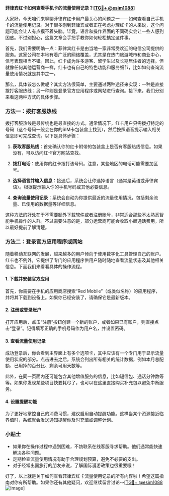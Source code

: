 **菲律宾红卡如何查看手机卡的流量使用记录？[[TG💪+ @esim1088](https://t.me/s/esim1088)]**

大家好，今天咱们来聊聊菲律宾红卡用户最关心的问题之一——如何查看自己手机卡的流量使用记录。对于很多刚到菲律宾或者正在考虑办理红卡的人来说，这个问题可能会让人有点摸不着头脑。毕竟，语言和操作界面的不同确实会让一些人感到困惑。不过别担心，这篇文章会手把手教你如何轻松搞定这件事。

首先，我们需要明确一点：菲律宾红卡是由当地一家非常受欢迎的电信公司提供的服务。这家公司在本地有着广泛的网络覆盖，尤其是在热门旅游城市和商业中心，信号表现相当不错。因此，红卡成为许多游客、留学生以及长期居住者的选择。但就像任何其他运营商一样，红卡也有自己的特色功能和服务细节，比如如何查询流量使用情况就是其中之一。

那么，具体该怎么做呢？其实方法很简单，主要通过两种途径来实现：一种是直接拨打客服热线；另一种则是登录官方应用程序或网站进行查询。接下来，我们分别来看这两种方式的具体步骤。

### 方法一：拨打客服热线

拨打客服热线是最传统也是最直接的方式。通常情况下，红卡用户只需拨打特定的号码（这个号码一般会在你的SIM卡包装盒上找到），然后按照语音提示输入相关信息即可完成查询。以下是具体步骤：

1. **获取客服热线**：首先确认你的红卡附带的包装盒上是否有客服热线信息。如果没有，可以访问红卡官方网站查找。
   
2. **拨打电话**：使用你的红卡拨打该号码。注意，某些地区的电话可能需要加区号。

3. **选择语言并输入信息**：接通后，系统会让你选择语言（通常是英语或菲律宾语）。根据提示输入你的手机号码或其他必要信息。

4. **查询流量使用记录**：系统会自动为你提供最近的流量使用情况，包括剩余流量、已使用的数据量等详细信息。

这种方法的好处在于不需要额外下载软件或者注册账号，非常适合那些不太熟悉智能手机操作的人群。不过需要注意的是，部分运营商可能会收取小额通话费用，所以最好提前了解清楚。

### 方法二：登录官方应用程序或网站

随着移动互联网的发展，越来越多的用户倾向于使用数字化工具管理自己的账户。红卡也不例外，它提供了专门的应用程序供用户随时随地查看流量状态及其他相关信息。下面我们来看看具体的操作流程。

#### 1. 下载并安装官方应用

首先，你需要在手机的应用商店搜索“Red Mobile”（或类似名称）的应用程序，并将其下载到设备上。如果你已经安装了，请确保它是最新版本。

#### 2. 注册或登录账户

打开应用后，点击“注册”按钮创建一个新的账户，或者如果已有账户，则直接点击“登录”。记得填写正确的手机号码作为用户名，并设置密码。

#### 3. 查看流量使用记录

成功登录后，你会看到主界面上有多个选项卡，其中应该有一个专门用于显示流量使用状况的部分。点击进去之后，系统会列出所有相关的统计数据，例如本月总配额、已用掉的百分比、剩余可用天数等。

此外，在同一页面内还可能包含其他增值服务的信息，比如短信包、通话分钟数等等。如果你发现某些项目快要耗尽了，也可以在这里直接购买补充包以避免中断服务。

#### 4. 设置提醒功能

为了更好地掌控自己的消费习惯，建议启用自动提醒功能。这样当某个资源接近临界值时，系统就会发送通知提醒你及时充值或调整计划。

### 小贴士

- 如果你在操作过程中遇到困难，不妨联系在线客服寻求帮助。他们通常能快速解决各种问题。
- 定期检查流量使用情况有助于合理规划预算，避免不必要的支出。
- 对于经常出国旅行的朋友来说，了解国际漫游政策也很重要哦！

好了，以上就是关于如何查看菲律宾红卡流量使用记录的所有内容啦！希望这篇指南对你有所帮助。如果你还有其他疑问，欢迎继续留言讨论～[[TG💪+ @esim1088](https://t.me/s/esim1088) ![Image](https://i.postimg.cc/4NQfJmqS/Snipaste-2025-05-13-00-14-12.png)]